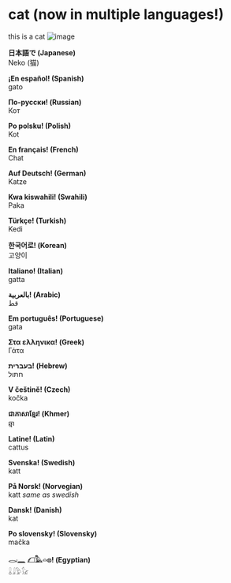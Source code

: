# cat (now in multiple languages!)

this is a cat
![image](https://user-images.githubusercontent.com/83192247/126928121-cd86fba2-d1ee-480d-a8d3-07f0920ca70b.png)

**日本語で (Japanese)**  
Neko (猫)

**¡En español! (Spanish)**  
gato

**По-русски! (Russian)**  
Кот

**Po polsku! (Polish)**  
Kot

**En français! (French)**  
Chat

**Auf Deutsch! (German)**  
Katze

**Kwa kiswahili! (Swahili)**  
Paka

**Türkçe! (Turkish)**  
Kedi

**한국어로! (Korean)**  
고양이

**Italiano! (Italian)**  
gatta

**بالعربية! (Arabic)**  
قط

**Em português! (Portuguese)**  
gata

**Στα ελληνικα! (Greek)**   
Γάτα

**בעברית! (Hebrew)**   
חתול

**V češtině! (Czech)**   
kočka

**ជាភាសាខ្មែរ! (Khmer)**   
ឆ្មា

**Latine! (Latin)**  
cattus

**Svenska! (Swedish)**  
katt

**På Norsk! (Norvegian)**   
katt *same as swedish*

**Dansk! (Danish)**  
kat

**Po slovensky! (Slovensky)**  
mačka

**𓂋𓏺𓈖 𓆎𓅓𓏏𓊖! (Egyptian)**  
𓏇𓇍𓅱𓃠

